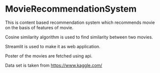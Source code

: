 # MovieRecommendationSystem

This is content based recommendation system which recommends movie on the basis of features of movie.

Cosine similarity algorithm is used to  find similarity between two movies.

Streamlit is used  to make it as web application.

Poster of the movies are fetched using api.

Data set is taken from https://www.kaggle.com/

